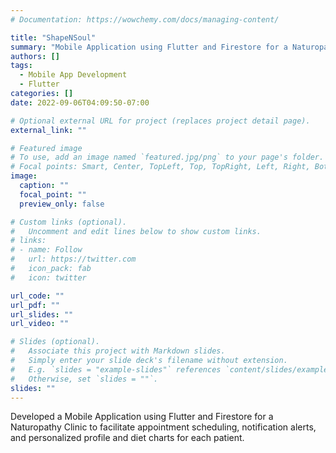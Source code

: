 ```yaml
---
# Documentation: https://wowchemy.com/docs/managing-content/

title: "ShapeNSoul"
summary: "Mobile Application using Flutter and Firestore for a Naturopathy Clinic"
authors: []
tags: 
  - Mobile App Development
  - Flutter
categories: []
date: 2022-09-06T04:09:50-07:00

# Optional external URL for project (replaces project detail page).
external_link: ""

# Featured image
# To use, add an image named `featured.jpg/png` to your page's folder.
# Focal points: Smart, Center, TopLeft, Top, TopRight, Left, Right, BottomLeft, Bottom, BottomRight.
image:
  caption: ""
  focal_point: ""
  preview_only: false

# Custom links (optional).
#   Uncomment and edit lines below to show custom links.
# links:
# - name: Follow
#   url: https://twitter.com
#   icon_pack: fab
#   icon: twitter

url_code: ""
url_pdf: ""
url_slides: ""
url_video: ""

# Slides (optional).
#   Associate this project with Markdown slides.
#   Simply enter your slide deck's filename without extension.
#   E.g. `slides = "example-slides"` references `content/slides/example-slides.md`.
#   Otherwise, set `slides = ""`.
slides: ""
---
```


Developed a Mobile Application using Flutter and Firestore for a Naturopathy Clinic to facilitate appointment scheduling, notification alerts, and
personalized profile and diet charts for each patient.
